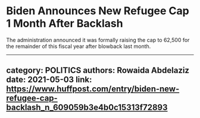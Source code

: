 # Biden Announces New Refugee Cap 1 Month After Backlash

The administration announced it was formally raising the cap to 62,500 for the remainder of this fiscal year after blowback last month.

---
category: POLITICS
authors: Rowaida Abdelaziz
date: 2021-05-03
link: https://www.huffpost.com/entry/biden-new-refugee-cap-backlash_n_609059b3e4b0c15313f72893
---
